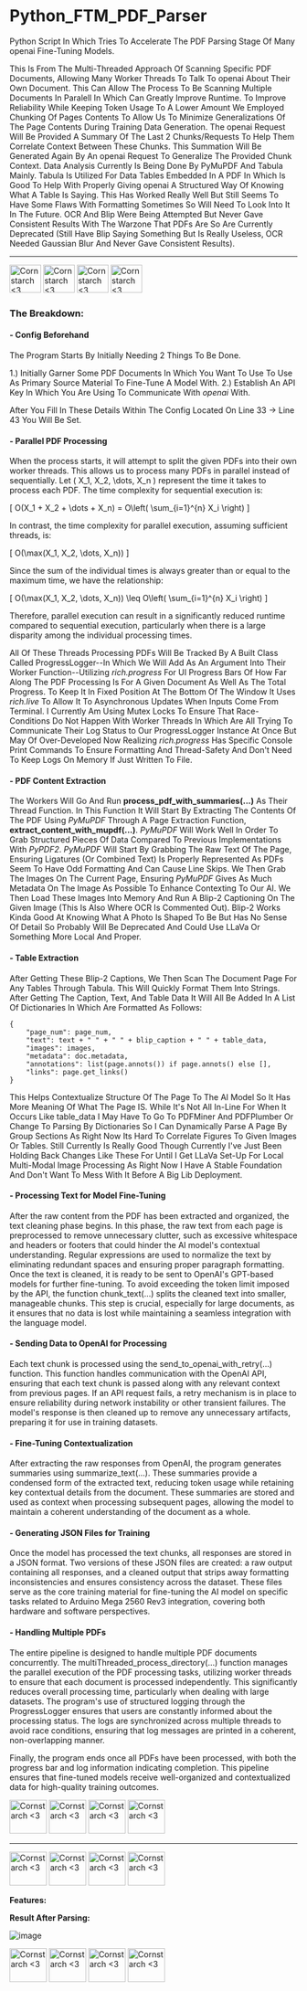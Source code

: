 # Python_FTM_PDF_Parser
Python Script In Which Tries To Accelerate The PDF Parsing Stage Of Many openai Fine-Tuning Models. 

This Is From The Multi-Threaded Approach Of Scanning Specific PDF Documents, Allowing Many Worker Threads To Talk To openai About Their Own Document. This Can Allow The Process To Be Scanning Multiple Documents In Paralell In Which Can Greatly Improve Runtime. To Improve Reliability While Keeping Token Usage To A Lower Amount We Employed Chunking Of Pages Contents To Allow Us To Minimize Generalizations Of The Page Contents During Training Data Generation. The openai Request Will Be Provided A Summary Of The Last 2 Chunks/Requests To Help Them Correlate Context Between These Chunks. This Summation Will Be Generated Again By An openai Request To Generalize The Provided Chunk Context. Data Analysis Currently Is Being Done By PyMuPDF And Tabula Mainly. Tabula Is Utilized For Data Tables Embedded In A PDF In Which Is Good To Help With Properly Giving openai A Structured Way Of Knowing What A Table Is Saying. This Has Worked Really Well But Still Seems To Have Some Flaws With Formatting Sometimes So Will Need To Look Into It In The Future. OCR And Blip Were Being Attempted But Never Gave Consistent Results With The Warzone That PDFs Are So Are Currently Deprecated (Still Have Blip Saying Something But Is Really Useless, OCR Needed Gaussian Blur And Never Gave Consistent Results).

----------------------------------------------

<img src="https://github.com/user-attachments/assets/b6920c17-2da4-4c3f-8efc-b94893955e04" alt="Cornstarch <3" width="55" height="49"> <img src="https://github.com/user-attachments/assets/b6920c17-2da4-4c3f-8efc-b94893955e04" alt="Cornstarch <3" width="55" height="49"> <img src="https://github.com/user-attachments/assets/b6920c17-2da4-4c3f-8efc-b94893955e04" alt="Cornstarch <3" width="55" height="49"> <img src="https://github.com/user-attachments/assets/b6920c17-2da4-4c3f-8efc-b94893955e04" alt="Cornstarch <3" width="55" height="49">


### **The Breakdown:**

  #### **- Config Beforehand**
  The Program Starts By Initially Needing 2 Things To Be Done. 

  1.) Initially Garner Some PDF Documents In Which You Want To Use To Use As Primary Source Material To Fine-Tune A Model With.
  2.) Establish An API Key In Which You Are Using To Communicate With _openai_ With.
  
  After You Fill In These Details Within The Config Located On Line 33 -> Line 43 You Will Be Set.

  #### **- Parallel PDF Processing**
  When the process starts, it will attempt to split the given PDFs into their own worker threads. This allows us to process many PDFs in parallel instead of sequentially. Let \( X_1, X_2, \dots, X_n \) represent the time it takes to process each PDF. The time complexity for sequential execution is:

\[
O(X_1 + X_2 + \dots + X_n) = O\left( \sum_{i=1}^{n} X_i \right)
\]

In contrast, the time complexity for parallel execution, assuming sufficient threads, is:

\[
O(\max(X_1, X_2, \dots, X_n))
\]

Since the sum of the individual times is always greater than or equal to the maximum time, we have the relationship:

\[
O(\max(X_1, X_2, \dots, X_n)) \leq O\left( \sum_{i=1}^{n} X_i \right)
\]

Therefore, parallel execution can result in a significantly reduced runtime compared to sequential execution, particularly when there is a large disparity among the individual processing times.

  
  All Of These Threads Processing PDFs Will Be Tracked By A Built Class Called ProgressLogger--In Which We Will Add As An Argument Into Their Worker Function--Utilizing _rich.progress_ For UI Progress Bars Of How Far Along The PDF Processing Is For A Given Document As Well As The Total Progress. To Keep It In Fixed Position At The Bottom Of The Window It Uses _rich.live_ To Allow It To Asynchronous Updates When Inputs Come From Terminal. I Currently Am Using Mutex Locks To Ensure That Race-Conditions Do Not Happen With Worker Threads In Which Are All Trying To Communicate Their Log Status to Our ProgressLogger Instance At Once But May Of Over-Developed Now Realizing _rich.progress_ Has Specific Console Print Commands To Ensure Formatting And Thread-Safety And Don't Need To Keep Logs On Memory If Just Written To File.

  #### **- PDF Content Extraction**
  The Workers Will Go And Run **process_pdf_with_summaries(...)** As Their Thread Function. In This Function It Will Start By Extracting The Contents Of The PDF Using _PyMuPDF_ Through A Page Extraction Function, **extract_content_with_mupdf(...)**. _PyMuPDF_ Will Work Well In Order To Grab Structured Pieces Of Data Compared To Previous Implementations With _PyPDF2_. _PyMuPDF_ Will Start By Grabbing The Raw Text Of The Page, Ensuring Ligatures (Or Combined Text) Is Properly Represented As PDFs Seem To Have Odd Formatting And Can Cause Line Skips. We Then Grab The Images On The Current Page, Ensuring _PyMuPDF_ Gives As Much Metadata On The Image As Possible To Enhance Contexting To Our AI. We Then Load These Images Into Memory And Run A Blip-2 Captioning On The Given Image (This Is Also Where OCR Is Commented Out). Blip-2 Works Kinda Good At Knowing What A Photo Is Shaped To Be But Has No Sense Of Detail So Probably Will Be Deprecated And Could Use LLaVa Or Something More Local And Proper.

  #### **- Table Extraction**
  After Getting These Blip-2 Captions, We Then Scan The Document Page For Any Tables Through Tabula. This Will Quickly Format Them Into Strings. After Getting The Caption, Text, And Table Data It Will All Be Added In A List Of Dictionaries In Which Are Formatted As Follows:
  ```
  {
      "page_num": page_num,
      "text": text + " " + " " + blip_caption + " " + table_data,
      "images": images,
      "metadata": doc.metadata,
      "annotations": list(page.annots()) if page.annots() else [],
      "links": page.get_links()
  }
  ```
  This Helps Contextualize Structure Of The Page To The AI Model So It Has More Meaning Of What The Page IS. While It's Not All In-Line For When It Occurs Like table_data I May Have To Go To PDFMiner And PDFPlumber Or Change To Parsing By Dictionaries So I Can Dynamically Parse A Page By Group Sections As Right Now Its Hard To Correlate Figures To Given Images Or Tables. Still Currently Is Really Good Though Currently I've Just Been Holding Back Changes Like These For Until I Get LLaVa Set-Up For Local Multi-Modal Image Processing As Right Now I Have A Stable Foundation And Don't Want To Mess With It Before A Big Lib Deployment.
  
  #### **- Processing Text for Model Fine-Tuning**
After the raw content from the PDF has been extracted and organized, the text cleaning phase begins. In this phase, the raw text from each page is preprocessed to remove unnecessary clutter, such as excessive whitespace and headers or footers that could hinder the AI model's contextual understanding. Regular expressions are used to normalize the text by eliminating redundant spaces and ensuring proper paragraph formatting.
Once the text is cleaned, it is ready to be sent to OpenAI's GPT-based models for further fine-tuning. To avoid exceeding the token limit imposed by the API, the function chunk_text(...) splits the cleaned text into smaller, manageable chunks. This step is crucial, especially for large documents, as it ensures that no data is lost while maintaining a seamless integration with the language model.

#### **- Sending Data to OpenAI for Processing**
Each text chunk is processed using the send_to_openai_with_retry(...) function. This function handles communication with the OpenAI API, ensuring that each text chunk is passed along with any relevant context from previous pages. If an API request fails, a retry mechanism is in place to ensure reliability during network instability or other transient failures. The model's response is then cleaned up to remove any unnecessary artifacts, preparing it for use in training datasets.

#### **- Fine-Tuning Contextualization**
After extracting the raw responses from OpenAI, the program generates summaries using summarize_text(...). These summaries provide a condensed form of the extracted text, reducing token usage while retaining key contextual details from the document. These summaries are stored and used as context when processing subsequent pages, allowing the model to maintain a coherent understanding of the document as a whole.

#### **- Generating JSON Files for Training**
Once the model has processed the text chunks, all responses are stored in a JSON format. Two versions of these JSON files are created: a raw output containing all responses, and a cleaned output that strips away formatting inconsistencies and ensures consistency across the dataset. These files serve as the core training material for fine-tuning the AI model on specific tasks related to Arduino Mega 2560 Rev3 integration, covering both hardware and software perspectives.

#### **- Handling Multiple PDFs**
The entire pipeline is designed to handle multiple PDF documents concurrently. The multiThreaded_process_directory(...) function manages the parallel execution of the PDF processing tasks, utilizing worker threads to ensure that each document is processed independently. This significantly reduces overall processing time, particularly when dealing with large datasets.
The program's use of structured logging through the ProgressLogger ensures that users are constantly informed about the processing status. The logs are synchronized across multiple threads to avoid race conditions, ensuring that log messages are printed in a coherent, non-overlapping manner.

Finally, the program ends once all PDFs have been processed, with both the progress bar and log information indicating completion. This pipeline ensures that fine-tuned models receive well-organized and contextualized data for high-quality training outcomes.

<img src="https://github.com/user-attachments/assets/1fc90166-a62b-4d91-a087-5da5a3a7076f" alt="Cornstarch <3" width="65" height="59"> <img src="https://github.com/user-attachments/assets/1fc90166-a62b-4d91-a087-5da5a3a7076f" alt="Cornstarch <3" width="65" height="59"> <img src="https://github.com/user-attachments/assets/1fc90166-a62b-4d91-a087-5da5a3a7076f" alt="Cornstarch <3" width="65" height="59"> <img src="https://github.com/user-attachments/assets/1fc90166-a62b-4d91-a087-5da5a3a7076f" alt="Cornstarch <3" width="65" height="59">

----------------------------------------------

<img src="https://github.com/user-attachments/assets/2c82de29-71b0-433a-bc10-3778026b74a7" alt="Cornstarch <3" width="65" height="59">  <img src="https://github.com/user-attachments/assets/2c82de29-71b0-433a-bc10-3778026b74a7" alt="Cornstarch <3" width="65" height="59">  <img src="https://github.com/user-attachments/assets/2c82de29-71b0-433a-bc10-3778026b74a7" alt="Cornstarch <3" width="65" height="59">  <img src="https://github.com/user-attachments/assets/2c82de29-71b0-433a-bc10-3778026b74a7" alt="Cornstarch <3" width="65" height="59"> 


**Features:**

  **Result After Parsing:**
  
  ![image](https://github.com/user-attachments/assets/5582883a-eac1-4cae-bae1-d388cef04758)


<img src="https://github.com/user-attachments/assets/b568a6eb-aa1d-4379-80a8-938dd51fa068" alt="Cornstarch <3" width="65" height="59"> <img src="https://github.com/user-attachments/assets/b568a6eb-aa1d-4379-80a8-938dd51fa068" alt="Cornstarch <3" width="65" height="59"> <img src="https://github.com/user-attachments/assets/b568a6eb-aa1d-4379-80a8-938dd51fa068" alt="Cornstarch <3" width="65" height="59"> <img src="https://github.com/user-attachments/assets/b568a6eb-aa1d-4379-80a8-938dd51fa068" alt="Cornstarch <3" width="65" height="59">
